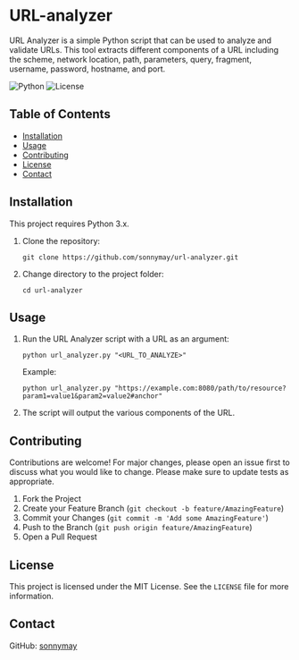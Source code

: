 # URL-analyzer


URL Analyzer is a simple Python script that can be used to analyze and validate URLs. This tool extracts different components of a URL including the scheme, network location, path, parameters, query, fragment, username, password, hostname, and port.

![Python](https://img.shields.io/badge/-Python-3776AB?style=flat&logo=python&logoColor=white)
![License](https://img.shields.io/badge/License-MIT-blue.svg)

## Table of Contents

- [Installation](#installation)
- [Usage](#usage)
- [Contributing](#contributing)
- [License](#license)
- [Contact](#contact)

## Installation

This project requires Python 3.x. 

1. Clone the repository:
    ```
    git clone https://github.com/sonnymay/url-analyzer.git
    ```
    
2. Change directory to the project folder:
    ```
    cd url-analyzer
    ```

## Usage

1. Run the URL Analyzer script with a URL as an argument:

    ```shell
    python url_analyzer.py "<URL_TO_ANALYZE>"
    ```

    Example:

    ```shell
    python url_analyzer.py "https://example.com:8080/path/to/resource?param1=value1&param2=value2#anchor"
    ```

2. The script will output the various components of the URL.

## Contributing

Contributions are welcome! For major changes, please open an issue first to discuss what you would like to change. Please make sure to update tests as appropriate.

1. Fork the Project
2. Create your Feature Branch (`git checkout -b feature/AmazingFeature`)
3. Commit your Changes (`git commit -m 'Add some AmazingFeature'`)
4. Push to the Branch (`git push origin feature/AmazingFeature`)
5. Open a Pull Request

## License

This project is licensed under the MIT License. See the `LICENSE` file for more information.

## Contact

GitHub: [sonnymay](https://github.com/sonnymay)

